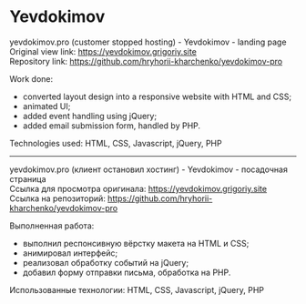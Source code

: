 # Yevdokimov

yevdokimov.pro (customer stopped hosting) - Yevdokimov - landing page  
Original view link: https://yevdokimov.grigoriy.site  
Repository link: https://github.com/hryhorii-kharchenko/yevdokimov-pro

Work done:

- converted layout design into a responsive website with HTML and CSS;
- animated UI;
- added event handling using jQuery;
- added email submission form, handled by PHP.

Technologies used: HTML, CSS, Javascript, jQuery, PHP

---

yevdokimov.pro (клиент остановил хостинг) - Yevdokimov - посадочная страница  
Ссылка для просмотра оригинала: https://yevdokimov.grigoriy.site  
Ссылка на репозиторий: https://github.com/hryhorii-kharchenko/yevdokimov-pro

Выполненная работа:

- выполнил респонсивную вёрстку макета на HTML и CSS;
- анимировал интерфейс;
- реализовал обработку событий на jQuery;
- добавил форму отправки письма, обработка на PHP.

Использованные технологии: HTML, CSS, Javascript, jQuery, PHP
